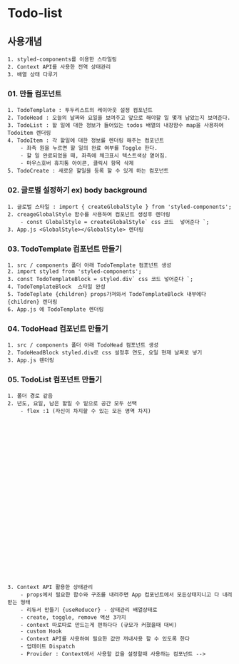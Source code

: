 # Todo-list
## 사용개념
    1. styled-components를 이용한 스타일링
    2. Context API를 사용한 전역 상태관리
    3. 배열 상태 다루기
   
### 01. 만들 컴포넌트 
    1. TodoTemplate : 투두리스트의 레이아웃 설정 컴포넌트 
    2. TodoHead : 오늘의 날짜와 요일을 보여주고 앞으로 해야할 일 몇개 남았는지 보여준다.
    3. TodoList : 할 일에 대한 정보가 들어있는 todos 배열의 내장함수 map을 사용하여 Todoitem 렌더링
    4. TodoItem : 각 할일에 대한 정보를 렌더링 해주는 컴포넌트
        - 좌측 원을 누르면 할 일의 완료 여부를 Toggle 한다.
        - 할 일 완료되었을 때, 좌측에 체크표시 텍스트색상 옅어짐.
        - 마우스호버 휴지통 아이콘, 클릭시 항목 삭제
    5. TodoCreate : 새로운 할일을 등록 할 수 있게 하는 컴포넌트 

### 02. 글로벌 설정하기 ex) body background
    1. 글로벌 스타일 : import { createGlobalStyle } from 'styled-components';
    2. creageGlobalStyle 함수를 사용하여 컴포넌트 생성후 렌더링 
        - const GlobalStyle = createGlobalStyle` css 코드  넣어준다 `;
    3. App.js <GlobalStyle></GlobalStyle> 렌더링

### 03. TodoTemplate 컴포넌트 만들기
    1. src / components 폴더 아래 TodoTemplate 컴포넌트 생성
    2. import styled from 'styled-components'; 
    3. const TodoTemplateBlock = styled.div` css 코드 넣어준다 `;
    4. TodoTemplateBlock  스타일 완성
    5. TodoTeplate {children} props가져와서 TodoTemplateBlock 내부에다 {children} 렌더링
    6. App.js 에 TodoTemplate 렌더링


### 04. TodoHead 컴포넌트 만들기
    1. src / components 폴더 아래 TodoHead 컴포넌트 생성
    2. TodoHeadBlock styled.div로 css 설정후 연도, 요일 현재 날짜로 넣기
    3. App.js 렌더링

### 05. TodoList 컴포넌트 만들기
    1. 폴더 경로 같음 
    2. 년도, 요일, 남은 할일 수 밑으로 공간 모두 선택 
        - flex :1 (자신이 차지할 수 있는 모든 영역 차지)


























  
    3. Context API 활용한 상태관리 
        - props에서 필요한 함수와 구조를 내려주면 App 컴포넌트에서 모든상태지니고 다 내려받는 형태
        - 리듀서 만들기 {useReducer} - 상태관리 배열상태로
        - create, toggle, remove 액션 3가지
        - context 따로따로 만드는게 편하다다 (규모가 커졌을때 대비)
        - custom Hook
        - Context API를 사용하여 필요한 값만 꺼내사용 할 수 있도록 한다 
        - 업데이트 Dispatch
        - Provider : Context에서 사용할 값을 설정할때 사용하는 컴포넌트 -->